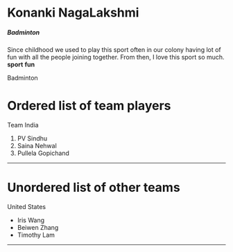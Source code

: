 # Konanki NagaLakshmi
##### Badminton
Since childhood we used to play this sport often in our colony having lot of fun with all the people joining together. From then, I love this sport so much.
**sport**   **fun**

Badminton
# Ordered list of team players
Team India
 1. PV Sindhu
 2. Saina Nehwal
 3. Pullela Gopichand

 ---
 # Unordered list of other teams
 United States
 * Iris Wang
 * Beiwen Zhang
 * Timothy Lam

---